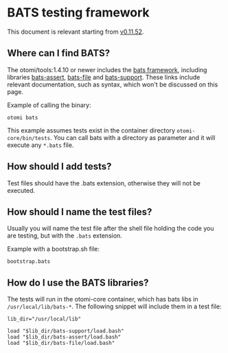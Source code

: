 # BATS testing framework

This document is relevant starting from [v0.11.52](https://github.com/redkubes/otomi-core/releases/tag/v0.11.52).

## Where can I find BATS?

The otomi/tools:1.4.10 or newer includes the [bats framework](https://github.com/bats-core/bats-core), including libraries [bats-assert](https://github.com/ztombol/bats-assert), [bats-file](https://github.com/ztombol/bats-support) and [bats-support](https://github.com/ztombol/bats-support). These links include relevant documentation, such as syntax, which won't be discussed on this page.

Example of calling the binary:

`otomi bats`

This example assumes tests exist in the container directory `otomi-core/bin/tests`. You can call bats with a directory as parameter and it will execute any `*.bats` file.

## How should I add tests?

Test files should have the .bats extension, otherwise they will not be executed.

## How should I name the test files?

Usually you will name the test file after the shell file holding the code you are testing, but with the `.bats` extension.

Example with a bootstrap.sh file:

`bootstrap.bats`

## How do I use the BATS libraries?

The tests will run in the otomi-core container, which has bats libs in `/usr/local/lib/bats-*`. The following snippet will include them in a test file:

```
lib_dir="/usr/local/lib"

load "$lib_dir/bats-support/load.bash"
load "$lib_dir/bats-assert/load.bash"
load "$lib_dir/bats-file/load.bash"
```
